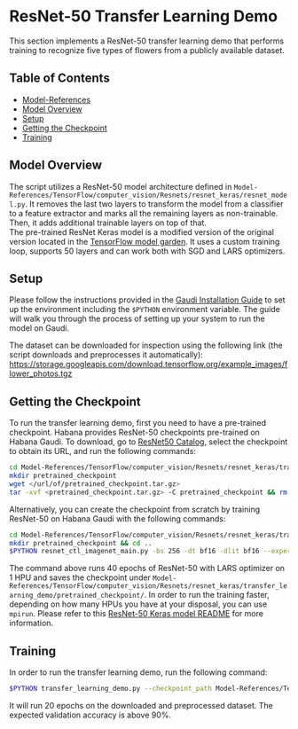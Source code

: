 # ResNet-50 Transfer Learning Demo

This section implements a ResNet-50 transfer learning demo that performs training to recognize five types of flowers from a publicly available dataset.

## Table of Contents
 
  - [Model-References](../../../../../README.md)
  - [Model Overview](#model-overview)
  - [Setup](#setup)
  - [Getting the Checkpoint](#getting-the-checkpoint)
  - [Training](#training)

## Model Overview
The script utilizes a ResNet-50 model architecture defined in `Model-References/TensorFlow/computer_vision/Resnets/resnet_keras/resnet_model.py`.
It removes the last two layers to transform the model from a classifier to a feature extractor and marks all the remaining layers as non-trainable.
Then, it adds additional trainable layers on top of that.  
The pre-trained ResNet Keras model is a modified version of the original version located in the [TensorFlow model garden](https://github.com/tensorflow/models/tree/master/official/legacy/image_classification/resnet). It uses a custom training loop, supports 50 layers and can work both with SGD and LARS optimizers.

## Setup
Please follow the instructions provided in the [Gaudi Installation
Guide](https://docs.habana.ai/en/latest/Installation_Guide/index.html) to set up the
environment including the `$PYTHON` environment variable.
The guide will walk you through the process of setting up your system to run the model on Gaudi.


The dataset can be downloaded for inspection using the following link (the script downloads and preprocesses it automatically):
https://storage.googleapis.com/download.tensorflow.org/example_images/flower_photos.tgz  

## Getting the Checkpoint
To run the transfer learning demo, first you need to have a pre-trained checkpoint.
Habana provides ResNet-50 checkpoints pre-trained on Habana Gaudi.
To download, go to [ResNet50 Catalog](https://developer.habana.ai/catalog/resnet-for-tensorflow/), select the checkpoint to obtain its URL, and run the following commands:

```bash
cd Model-References/TensorFlow/computer_vision/Resnets/resnet_keras/transfer_learning_demo
mkdir pretrained_checkpoint
wget </url/of/pretrained_checkpoint.tar.gz>
tar -xvf <pretrained_checkpoint.tar.gz> -C pretrained_checkpoint && rm <pretrained_checkpoint.tar.gz>
```

Alternatively, you can create the checkpoint from scratch by training ResNet-50 on Habana Gaudi with the following commands:

```bash
cd Model-References/TensorFlow/computer_vision/Resnets/resnet_keras/transfer_learning_demo
mkdir pretrained_checkpoint && cd ..
$PYTHON resnet_ctl_imagenet_main.py -bs 256 -dt bf16 -dlit bf16 --experimental_preloading -dd /data/tensorflow/imagenet/tf_records -te 40 -ebe 40 --optimizer LARS -md transfer_learning_demo/pretrained_checkpoint/ --enable_checkpoint_and_export
```

The command above runs 40 epochs of ResNet-50 with LARS optimizer on 1 HPU and saves the checkpoint under `Model-References/TensorFlow/computer_vision/Resnets/resnet_keras/transfer_learning_demo/pretrained_checkpoint/`.
In order to run the training faster, depending on how many HPUs you have at your disposal, you can use `mpirun`. Please refer to this [ResNet-50 Keras model README](../README.md) for more information.

## Training
In order to run the transfer learning demo, run the following command:

```bash
$PYTHON transfer_learning_demo.py --checkpoint_path Model-References/TensorFlow/computer_vision/Resnets/resnet_keras/transfer_learning_demo/pretrained_checkpoint/ckpt-25000
```

It will run 20 epochs on the downloaded and preprocessed dataset. The expected validation accuracy is above 90%.
